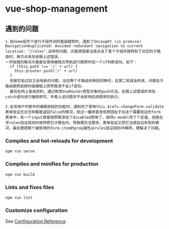 # vue-shop-management

## 遇到的问题
```
1.在home组件下进行子组件间的路由跳转时，遇到了Uncaught (in promise) NavigationDuplicated: Avoided redundant navigation to current location: "/roles".这样的问题，问题原因是当我点击了某个子组件跳转到了对应的子路由时，再次点击则会报上述错误。
一开始我的解决方案是在使用编程式导航进行跳转时加一个if判断语句，如下：
  if (this.path !== '/' + url) {
    this.$router.push('/' + url)
  }
  但是实验过后又会有新的问题，当在两个子路由间来回切换时，在第二轮就会失效，问题在于路由跳转前新的值被赋上而导致进不去if语句。
  最后在网上查阅资料，通过修改VueRouter原型对象的push方法，在报上述错误时添加catch语句进行捕获即可，毕竟上述问题并不会影响后续程序的执行。

2.在写用户列表中的编辑按钮的功能时，遇到的了使用this.$refs.changeForm.validate表单验证无论怎样都是返回false的情况，经过一番排查发现原因在于在这个需要验证的form表单中，有一个input我是按照需求给了disabled禁用了，虽然v-model传了个定值，但是在写rules验证规则时依然把它计算在内，导致既无法更改，表单验证又把它当成验证失败的情况，最后便把那个被禁用的form-item的prop属性从rules验证规则中移除，便解决了问题。
```

### Compiles and hot-reloads for development
```
npm run serve
```

### Compiles and minifies for production
```
npm run build
```

### Lints and fixes files
```
npm run lint
```

### Customize configuration
See [Configuration Reference](https://cli.vuejs.org/config/).
